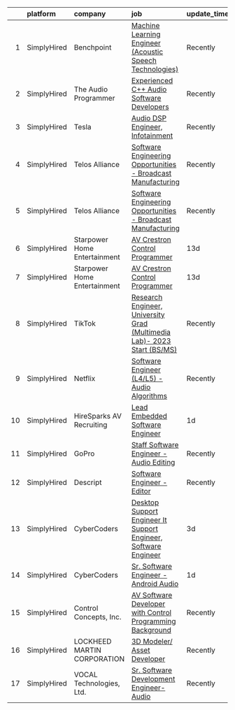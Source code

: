 

|    | platform    | company                      | job                                                                                                                                                                                 | update_time   | location                  |
|---:|:------------|:-----------------------------|:------------------------------------------------------------------------------------------------------------------------------------------------------------------------------------|:--------------|:--------------------------|
|  1 | SimplyHired | Benchpoint                   | [Machine Learning Engineer (Acoustic Speech Technologies)](https://www.simplyhired.com/job/WN2les8glfJ7AlLtOUbvi8kKBo-Wq94FBAFbTFPVVkA9OBBnxZF2pQ?q=sound+developer)                | Recently      | Remote                    |
|  2 | SimplyHired | The Audio Programmer         | [Experienced C++ Audio Software Developers](https://www.simplyhired.com/job/3jPd5i9nZtrdjWNGqZOkX_3DCgsnpJEGrhEl8rtvmNMz1mHSN1n3KQ?q=sound+developer)                               | Recently      | Remote                    |
|  3 | SimplyHired | Tesla                        | [Audio DSP Engineer, Infotainment](https://www.simplyhired.com/job/TCu5dfyQ5a2i0gok_RJeBsz7z7UEdN-bb8A7kWTNNXGdZ-z-ZTi9pQ?q=sound+developer)                                        | Recently      | Palo Alto, CA             |
|  4 | SimplyHired | Telos Alliance               | [Software Engineering Opportunities - Broadcast Manufacturing](https://www.simplyhired.com/job/K4b2hWkUTlT6ifRl_dFYqxKOFFp1WUYBtQPvaPrpdFHzo1RNN0fXZg?q=sound+developer)            | Recently      | Remote                    |
|  5 | SimplyHired | Telos Alliance               | [Software Engineering Opportunities - Broadcast Manufacturing](https://www.simplyhired.com/job/K4b2hWkUTlT6ifRl_dFYqxKOFFp1WUYBtQPvaPrpdFHzo1RNN0fXZg?q=sound+developer)            | Recently      | Remote                    |
|  6 | SimplyHired | Starpower Home Entertainment | [AV Crestron Control Programmer](https://www.simplyhired.com/job/nVul3reoChP1KE9fuW20FbajGYV1pbmZYhMIglfjTBfX1WvDjwbR9A?q=sound+developer)                                          | 13d           | Dallas, TX                |
|  7 | SimplyHired | Starpower Home Entertainment | [AV Crestron Control Programmer](https://www.simplyhired.com/job/nVul3reoChP1KE9fuW20FbajGYV1pbmZYhMIglfjTBfX1WvDjwbR9A?q=sound+developer)                                          | 13d           | Dallas, TX                |
|  8 | SimplyHired | TikTok                       | [Research Engineer, University Grad (Multimedia Lab)- 2023 Start (BS/MS)](https://www.simplyhired.com/job/2hWlhK10nEOTEUm0RasayEsXmIFH-Ch20AlalGTIAv6aJjoEoHXxlA?q=sound+developer) | Recently      | San Diego, CA +1 location |
|  9 | SimplyHired | Netflix                      | [Software Engineer (L4/L5) - Audio Algorithms](https://www.simplyhired.com/job/rQ3QrTRA3SCr9ApLb3Q65y8V5TINkpfIau2OiNkAhlhKLgP07cGdDw?q=sound+developer)                            | Recently      | Remote                    |
| 10 | SimplyHired | HireSparks AV Recruiting     | [Lead Embedded Software Engineer](https://www.simplyhired.com/job/boerlANKAnj82gRWjdA4dFVUomcISSfPHt6eyzzgZuXZWujWTsjnEw?q=sound+developer)                                         | 1d            | Remote                    |
| 11 | SimplyHired | GoPro                        | [Staff Software Engineer - Audio Editing](https://www.simplyhired.com/job/HFyr0zIVOwiowDnjdzit-QfwrSCAVkCStxv5Vo4MuddUlvfhTf7OPg?q=sound+developer)                                 | Recently      | San Mateo, CA             |
| 12 | SimplyHired | Descript                     | [Software Engineer - Editor](https://www.simplyhired.com/job/4yNiJnOSlzBkx6k8huVpX1U63UmSshsjDPZYOARVYPVItL8RBhC_Cw?q=sound+developer)                                              | Recently      | San Francisco, CA         |
| 13 | SimplyHired | CyberCoders                  | [Desktop Support Engineer It Support Engineer, Software Engineer](https://www.simplyhired.com/job/5VQ8RsMEouDEonFyLr8fjchFccmBnrMN78_QFViFcWFv8reGoDSowQ?q=sound+developer)         | 3d            | Rockaway, NJ              |
| 14 | SimplyHired | CyberCoders                  | [Sr. Software Engineer - Android Audio](https://www.simplyhired.com/job/tnlvyBRBjmAAlI5Cb4Pkbejpro7aA5JH5a59LOrVgQh9CJY8P4IqiQ?q=sound+developer)                                   | 1d            | Encinitas, CA             |
| 15 | SimplyHired | Control Concepts, Inc.       | [AV Software Developer with Control Programming Background](https://www.simplyhired.com/job/v5zopiYjwlI9aS0fZUyJ4zaKFwOllIWHESo2vieHed-UYRz7VDCMdA?q=sound+developer)               | Recently      | Fairfield, NJ             |
| 16 | SimplyHired | LOCKHEED MARTIN CORPORATION  | [3D Modeler/ Asset Developer](https://www.simplyhired.com/job/ytznfHbT7W4AJzaUZlN3Lkqq69PW2U0nu2mqUowTqAYKW9CC1Pzlcw?q=sound+developer)                                             | Recently      | Orlando, FL               |
| 17 | SimplyHired | VOCAL Technologies, Ltd.     | [Sr. Software Development Engineer-Audio](https://www.simplyhired.com/job/kpBPy4gC5JKz3iW7wavNNuBNQHbAB7kPGhLva0wO5YpdpWaElHWt-A?q=sound+developer)                                 | Recently      | Amherst, NY               |